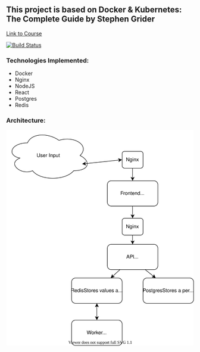 ## This project is based on Docker & Kubernetes: The Complete Guide by Stephen Grider

[Link to Course](https://www.udemy.com/share/101WjMBkAfd15QTXQ=/)

[![Build Status](https://travis-ci.com/MabeyC/complex-docker.svg?branch=main)](https://travis-ci.com/MabeyC/complex-docker)

### Technologies Implemented:

* Docker
* Nginx
* NodeJS
* React
* Postgres
* Redis

### Architecture:
![Image of architecture flow](./complex-docker.svg)

